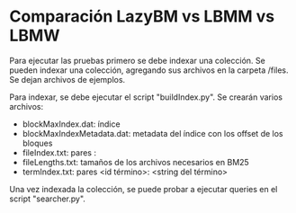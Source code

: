# Comparación LazyBM vs LBMM vs LBMW

Para ejecutar las pruebas primero se debe indexar una colección.
Se pueden indexar una colección, agregando sus archivos en la carpeta /files.
Se dejan archivos de ejemplos.

Para indexar, se debe ejecutar el script "buildIndex.py".
Se crearán varios archivos:
- blockMaxIndex.dat: índice
- blockMaxIndexMetadata.dat: metadata del índice con los offset de los bloques
- fileIndex.txt: pares <id doc>: <nombre archivo>
- fileLengths.txt: tamaños de los archivos necesarios en BM25
- termIndex.txt: pares <id término>: <string del término>

Una vez indexada la colección, se puede probar a ejecutar queries en el script "searcher.py".
